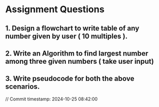 # Assignment Questions
## 1. Design a flowchart to write table of any number given by user ( 10 multiples ).
## 2. Write an Algorithm to find largest number among three given numbers ( take user input)
## 3. Write pseudocode for both the above scenarios.
// Commit timestamp: 2024-10-25 08:42:00